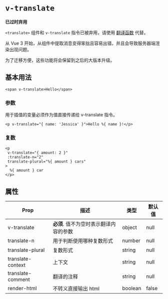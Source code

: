 # `v-translate`

<div class="warning">
  <b>已过时弃用</b>
  <p><code>&lt;translate&gt;</code> 组件和 <code>v-translate</code> 指令已被弃用，请使用 <a href='./functions.html'>翻译函数</a> 代替。</p>
  <p>从 Vue 3 开始，从组件中提取消息变得笨拙且容易出错，并且会导致服务器端渲染出现问题。</p>
  为了迁移方便，这些功能将会保留到之后的大版本升级。
</div>

## 基本用法

```vue
<span v-translate>Hello</span>
```

### 参数
用于插值的变量必须作为值直接传递给 v-translate 指令。

<!-- prettier-ignore-start -->
```vue
<p v-translate="{ name: 'Jessica' }">Hello %{ name }!</p>
```
<!-- prettier-ignore-end -->

### 复数

<!-- prettier-ignore-start -->
```vue
<p
 v-translate="{ amount: 2 }"
 :translate-n="2"
 translate-plural="%{ amount } cars"
>
  %{ amount } car
</p>
```
<!-- prettier-ignore-end -->

## 属性

| Prop              |              描述                | 类型    | 默认值 |
| ----------------- | -------------------------------- | ------- | ------- |
| v-translate       | **必须**. 值不为空时表示翻译内容的参数 | object  | null    |
| translate-n       | 用于判断使用哪种复数形式              | number  | null    |
| translate-plural  | 复数形式                           | string  | null    |
| translate-context | 上下文                             | string  | null    |
| translate-comment | 翻译的注释                         | string  | null    |
| render-html       | 不转义直接输出 html                 | boolean | false   |
